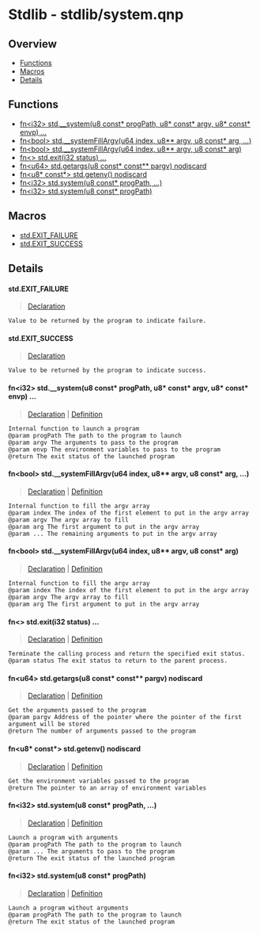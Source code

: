 
# Stdlib - stdlib/system.qnp

## Overview
 - [Functions](#functions)
 - [Macros](#macros)
 - [Details](#details)


## Functions
 - [fn\<i32\> std.__system(u8 const* progPath, u8* const* argv, u8* const* envp) ...](#ref_74ea8799de94aed5abd1a7777a388a81)
 - [fn\<bool\> std.__systemFillArgv(u64 index, u8** argv, u8 const* arg, ...)](#ref_2c6595a9c996e6cbc2ff83e8f3f92822)
 - [fn\<bool\> std.__systemFillArgv(u64 index, u8** argv, u8 const* arg)](#ref_8a4cbc8377bc2a9f5a0b282fd3987e35)
 - [fn\<\> std.exit(i32 status) ...](#ref_9bf931dbfbf6971477769341ef0c87f9)
 - [fn\<u64\> std.getargs(u8 const* const** pargv) nodiscard](#ref_8fe7cd1cd74ae31344c7038fc26c5b89)
 - [fn\<u8* const*\> std.getenv() nodiscard](#ref_1030391c8b2e15c79c12ecf58d6c24db)
 - [fn\<i32\> std.system(u8 const* progPath, ...)](#ref_e4d212168b4838169413ece7e52073fb)
 - [fn\<i32\> std.system(u8 const* progPath)](#ref_43d12a8b60b8b3e1cea89688240d1d64)

## Macros
 - [std.EXIT_FAILURE](#ref_43e9d3884164119de47fbc9edc85146c)
 - [std.EXIT_SUCCESS](#ref_e1fff1fb026986947dccf12f4f923778)

## Details
#### <a id="ref_43e9d3884164119de47fbc9edc85146c"/>std.EXIT_FAILURE
> [Declaration](/stdlib/system.qnp?plain=1#L14)
```qinp
Value to be returned by the program to indicate failure.
```
#### <a id="ref_e1fff1fb026986947dccf12f4f923778"/>std.EXIT_SUCCESS
> [Declaration](/stdlib/system.qnp?plain=1#L11)
```qinp
Value to be returned by the program to indicate success.
```
#### <a id="ref_74ea8799de94aed5abd1a7777a388a81"/>fn\<i32\> std.__system(u8 const* progPath, u8* const* argv, u8* const* envp) ...
> [Declaration](/stdlib/system.qnp?plain=1#L58) | [Definition](/stdlib/platform/linux/system.qnp?plain=1#L16)
```qinp
Internal function to launch a program
@param progPath The path to the program to launch
@param argv The arguments to pass to the program
@param envp The environment variables to pass to the program
@return The exit status of the launched program
```
#### <a id="ref_2c6595a9c996e6cbc2ff83e8f3f92822"/>fn\<bool\> std.__systemFillArgv(u64 index, u8** argv, u8 const* arg, ...)
> [Declaration](/stdlib/system.qnp?plain=1#L51) | [Definition](/stdlib/system.qnp?plain=1#L131)
```qinp
Internal function to fill the argv array
@param index The index of the first element to put in the argv array
@param argv The argv array to fill
@param arg The first argument to put in the argv array
@param ... The remaining arguments to put in the argv array
```
#### <a id="ref_8a4cbc8377bc2a9f5a0b282fd3987e35"/>fn\<bool\> std.__systemFillArgv(u64 index, u8** argv, u8 const* arg)
> [Declaration](/stdlib/system.qnp?plain=1#L44) | [Definition](/stdlib/system.qnp?plain=1#L121)
```qinp
Internal function to fill the argv array
@param index The index of the first element to put in the argv array
@param argv The argv array to fill
@param arg The first argument to put in the argv array
```
#### <a id="ref_9bf931dbfbf6971477769341ef0c87f9"/>fn\<\> std.exit(i32 status) ...
> [Declaration](/stdlib/system.qnp?plain=1#L18) | [Definition](/stdlib/platform/linux/system.qnp?plain=1#L13)
```qinp
Terminate the calling process and return the specified exit status.
@param status The exit status to return to the parent process.
```
#### <a id="ref_8fe7cd1cd74ae31344c7038fc26c5b89"/>fn\<u64\> std.getargs(u8 const* const** pargv) nodiscard
> [Declaration](/stdlib/system.qnp?plain=1#L23) | [Definition](/stdlib/system.qnp?plain=1#L63)
```qinp
Get the arguments passed to the program
@param pargv Address of the pointer where the pointer of the first argument will be stored
@return The number of arguments passed to the program
```
#### <a id="ref_1030391c8b2e15c79c12ecf58d6c24db"/>fn\<u8* const*\> std.getenv() nodiscard
> [Declaration](/stdlib/system.qnp?plain=1#L27) | [Definition](/stdlib/system.qnp?plain=1#L80)
```qinp
Get the environment variables passed to the program
@return The pointer to an array of environment variables
```
#### <a id="ref_e4d212168b4838169413ece7e52073fb"/>fn\<i32\> std.system(u8 const* progPath, ...)
> [Declaration](/stdlib/system.qnp?plain=1#L38) | [Definition](/stdlib/system.qnp?plain=1#L100)
```qinp
Launch a program with arguments
@param progPath The path to the program to launch
@param ... The arguments to pass to the program
@return The exit status of the launched program
```
#### <a id="ref_43d12a8b60b8b3e1cea89688240d1d64"/>fn\<i32\> std.system(u8 const* progPath)
> [Declaration](/stdlib/system.qnp?plain=1#L32) | [Definition](/stdlib/system.qnp?plain=1#L88)
```qinp
Launch a program without arguments
@param progPath The path to the program to launch
@return The exit status of the launched program
```


